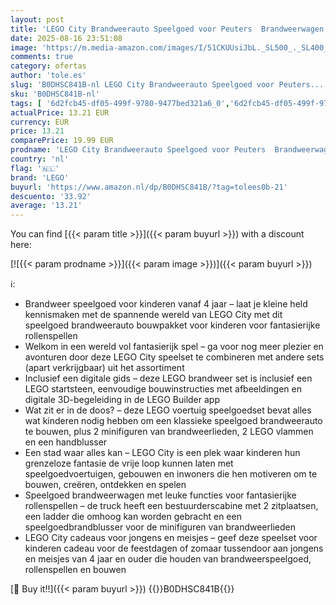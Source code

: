 ```yaml
---
layout: post
title: 'LEGO City Brandweerauto Speelgoed voor Peuters  Brandweerwagen Voertuig Bouwpakket voor Kinderen  Educatief Cadeau voor Jongens en Meisjes  Kleuters 60463'
date: 2025-08-16 23:51:08
image: 'https://m.media-amazon.com/images/I/51CKUUsiJbL._SL500_._SL400_.jpg'
comments: true
category: ofertas
author: 'tole.es'
slug: 'B0DHSC841B-nl LEGO City Brandweerauto Speelgoed voor Peuters...'
sku: 'B0DHSC841B-nl'
tags: [ '6d2fcb45-df05-499f-9780-9477bed321a6_0','6d2fcb45-df05-499f-9780-9477bed321a6_501','Arborist Merchandising Root','Bouw- & constructiespeelgoed','Creatieve spellen','Educatief speelgoed','Self Service','Special Features Stores','Speelgoed & spellen','Speelgoedbouwsets','lego','🇳🇱', ]
actualPrice: 13.21 EUR
currency: EUR
price: 13.21
comparePrice: 19.99 EUR
prodname: 'LEGO City Brandweerauto Speelgoed voor Peuters  Brandweerwagen Voertuig Bouwpakket voor Kinderen  Educatief Cadeau voor Jongens en Meisjes  Kleuters 60463'
country: 'nl'
flag: '🇳🇱'
brand: 'LEGO'
buyurl: 'https://www.amazon.nl/dp/B0DHSC841B/?tag=tolees0b-21'
descuento: '33.92'
average: '13.21'
---
```


You can find [{{< param title >}}]({{< param buyurl >}}) with a discount here:

[![{{< param prodname >}}]({{< param image >}})]({{< param buyurl >}})

ℹ️:

- Brandweer speelgoed voor kinderen vanaf 4 jaar – laat je kleine held kennismaken met de spannende wereld van LEGO City met dit speelgoed brandweerauto bouwpakket voor kinderen voor fantasierijke rollenspellen
- Welkom in een wereld vol fantasierijk spel – ga voor nog meer plezier en avonturen door deze LEGO City speelset te combineren met andere sets (apart verkrijgbaar) uit het assortiment
- Inclusief een digitale gids – deze LEGO brandweer set is inclusief een LEGO startsteen, eenvoudige bouwinstructies met afbeeldingen en digitale 3D-begeleiding in de LEGO Builder app
- Wat zit er in de doos? – deze LEGO voertuig speelgoedset bevat alles wat kinderen nodig hebben om een klassieke speelgoed brandweerauto te bouwen, plus 2 minifiguren van brandweerlieden, 2 LEGO vlammen en een handblusser
- Een stad waar alles kan – LEGO City is een plek waar kinderen hun grenzeloze fantasie de vrije loop kunnen laten met speelgoedvoertuigen, gebouwen en inwoners die hen motiveren om te bouwen, creëren, ontdekken en spelen
- Speelgoed brandweerwagen met leuke functies voor fantasierijke rollenspellen – de truck heeft een bestuurderscabine met 2 zitplaatsen, een ladder die omhoog kan worden gebracht en een speelgoedbrandblusser voor de minifiguren van brandweerlieden
- LEGO City cadeaus voor jongens en meisjes – geef deze speelset voor kinderen cadeau voor de feestdagen of zomaar tussendoor aan jongens en meisjes van 4 jaar en ouder die houden van brandweerspeelgoed, rollenspellen en bouwen

[🛒 Buy it!!]({{< param buyurl >}})
{{<world>}}B0DHSC841B{{</world>}}
